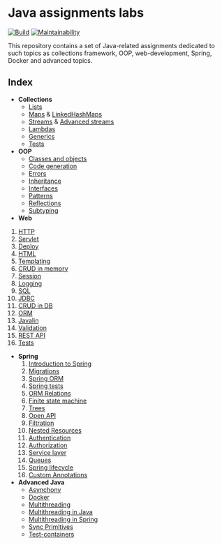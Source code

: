 # Java assignments labs

[![Build](https://github.com/Linkshegelianer/java-labs/workflows/Build/badge.svg)](https://github.com/Linkshegelianer/java-labs/actions/workflows/build.yml) [![Maintainability](https://api.codeclimate.com/v1/badges/b628f364f74f171d42f9/maintainability)](https://codeclimate.com/github/Linkshegelianer/java-labs/maintainability)

This repository contains a set of Java-related assignments dedicated to such topics as collections framework, OOP, web-development, Spring, Docker and advanced topics.

## Index
* **Collections**
    * [Lists](https://github.com/Linkshegelianer/java-labs/tree/main/java-collections-ru/lists)
    * [Maps](https://github.com/Linkshegelianer/java-labs/tree/main/java-collections-ru/maps) & [LinkedHashMaps](https://github.com/Linkshegelianer/java-labs/tree/main/java-collections-ru/other-collections)
    * [Streams](https://github.com/Linkshegelianer/java-labs/tree/main/java-collections-ru/streams) & [Advanced streams](https://github.com/Linkshegelianer/java-labs/tree/main/java-collections-ru/advanced-streams)
    * [Lambdas](https://github.com/Linkshegelianer/java-labs/tree/main/java-collections-ru/lambdas)
    * [Generics](https://github.com/Linkshegelianer/java-labs/tree/main/java-collections-ru/generics)
    * [Tests](https://github.com/Linkshegelianer/java-labs/tree/main/java-collections-ru/tests)
* **OOP**
    * [Classes and objects](https://github.com/Linkshegelianer/java-labs/tree/main/java-oop-ru/classes-and-objects)
    * [Code generation](https://github.com/Linkshegelianer/java-labs/tree/main/java-oop-ru/code-generation)
    * [Errors](https://github.com/Linkshegelianer/java-labs/tree/main/java-oop-ru/errors)
    * [Inheritance](https://github.com/Linkshegelianer/java-labs/tree/main/java-oop-ru/inheritance)
    * [Interfaces](https://github.com/Linkshegelianer/java-labs/tree/main/java-oop-ru/interfaces)
    * [Patterns](https://github.com/Linkshegelianer/java-labs/tree/main/java-oop-ru/patterns)
    * [Reflections](https://github.com/Linkshegelianer/java-labs/tree/main/java-oop-ru/reflections)
    * [Subtyping](https://github.com/Linkshegelianer/java-labs/tree/main/java-oop-ru/subtyping)
* **Web**
1. [HTTP](https://github.com/Linkshegelianer/java-labs/tree/main/java-web-ru/http)
2. [Servlet](https://github.com/Linkshegelianer/java-labs/tree/main/java-web-ru/servlet)
3. [Deploy](https://github.com/Linkshegelianer/java-labs/tree/main/java-web-ru/deploy)
4. [HTML](https://github.com/Linkshegelianer/java-labs/tree/main/java-web-ru/html)
5. [Templating](https://github.com/Linkshegelianer/java-labs/tree/main/java-web-ru/templating)
6. [CRUD in memory](https://github.com/Linkshegelianer/java-labs/tree/main/java-web-ru/crud-in-memory)
7. [Session](https://github.com/Linkshegelianer/java-labs/tree/main/java-web-ru/session)
8. [Logging](https://github.com/Linkshegelianer/java-labs/tree/main/java-web-ru/logging)
9. [SQL](https://github.com/Linkshegelianer/java-labs/tree/main/java-web-ru/sql)
10. [JDBC](https://github.com/Linkshegelianer/java-labs/tree/main/java-web-ru/jdbc)
11. [CRUD in DB](https://github.com/Linkshegelianer/java-labs/tree/main/java-web-ru/crud-in-db)
12. [ORM](https://github.com/Linkshegelianer/java-labs/tree/main/java-web-ru/orm)
13. [Javalin](https://github.com/Linkshegelianer/java-labs/tree/main/java-web-ru/javalin)
14. [Validation](https://github.com/Linkshegelianer/java-labs/tree/main/java-web-ru/validation)
15. [REST API](https://github.com/Linkshegelianer/java-labs/tree/main/java-web-ru/rest-api)
16. [Tests](https://github.com/Linkshegelianer/java-labs/tree/main/java-web-ru/tests)
* **Spring**
    1. [Introduction to Spring](https://github.com/Linkshegelianer/java-labs/tree/main/java-spring-ru/intro-to-spring)
    2. [Migrations](https://github.com/Linkshegelianer/java-labs/tree/main/java-spring-ru/migrations)
    3. [Spring ORM](https://github.com/Linkshegelianer/java-labs/tree/main/java-spring-ru/spring-orm)
    4. [Spring tests](https://github.com/Linkshegelianer/java-labs/tree/main/java-spring-ru/spring-tests)
    5. [ORM Relations](https://github.com/Linkshegelianer/java-labs/tree/main/java-spring-ru/relations)
    6. [Finite state machine](https://github.com/Linkshegelianer/java-labs/tree/main/java-spring-ru/finite-state-machine)
    7. [Trees](https://github.com/Linkshegelianer/java-labs/tree/main/java-spring-ru/trees)
    8. [Open API](https://github.com/Linkshegelianer/java-labs/tree/main/java-spring-ru/open-api)
    9. [Filtration](https://github.com/Linkshegelianer/java-labs/tree/main/java-spring-ru/filtration)
    10. [Nested Resources](https://github.com/Linkshegelianer/java-labs/tree/main/java-spring-ru/nested-resources)
    11. [Authentication](https://github.com/Linkshegelianer/java-labs/tree/main/java-spring-ru/authentication)
    12. [Authorization](https://github.com/Linkshegelianer/java-labs/tree/main/java-spring-ru/authorization)
    13. [Service layer](https://github.com/Linkshegelianer/java-labs/tree/main/java-spring-ru/service-layer)
    14. [Queues](https://github.com/Linkshegelianer/java-labs/tree/main/java-spring-ru/queues)
    15. [Spring lifecycle](https://github.com/Linkshegelianer/java-labs/tree/main/java-spring-ru/spring-lifecycle)
    16. [Custom Annotations](https://github.com/Linkshegelianer/java-labs/tree/main/java-spring-ru/custom-annotations)
* **Advanced Java**
    * [Asynchony](https://github.com/Linkshegelianer/java-labs/tree/main/java-advanced-ru/asynchrony)
    * [Docker](https://github.com/Linkshegelianer/java-labs/tree/main/java-advanced-ru/docker)
    * [Multithreading](https://github.com/Linkshegelianer/java-labs/tree/main/java-advanced-ru/multithreading)
    * [Multithreading in Java](https://github.com/Linkshegelianer/java-labs/tree/main/java-advanced-ru/multithreading-java)
    * [Multithreading in Spring](https://github.com/Linkshegelianer/java-labs/tree/main/java-advanced-ru/multithreading-spring)
    * [Sync Primitives](https://github.com/Linkshegelianer/java-labs/tree/main/java-advanced-ru/sync-primitives)
    * [Test-containers](https://github.com/Linkshegelianer/java-labs/tree/main/java-advanced-ru/test-containers)

